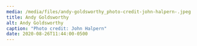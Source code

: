 ```yaml
---
media: /media/files/andy-goldsworthy_photo-credit-john-halpern-.jpeg
title: Andy Goldsworthy
alt: Andy Goldsworthy
caption: "Photo credit: John Halpern"
date: 2020-08-26T11:44:00-0500
---
```

